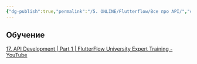 ```yaml
---
{"dg-publish":true,"permalink":"/5. ONLINE/Flutterflow/Все про API/","created":"2024-12-05T14:11:31.210-03:00","updated":"2024-12-05T14:12:06.451-03:00"}
---
```


## Обучение
[17. API Development | Part 1 | FlutterFlow University Expert Training - YouTube](https://www.youtube.com/watch?v=4XDappFZeqk)
